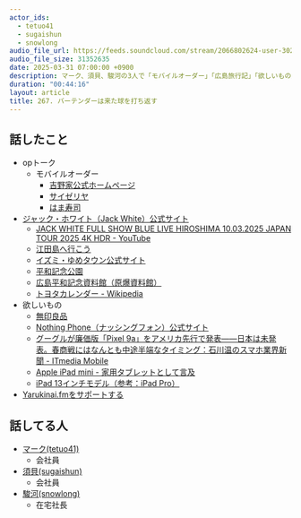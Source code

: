 ```yaml
---
actor_ids:
  - tetuo41
  - sugaishun
  - snowlong
audio_file_url: https://feeds.soundcloud.com/stream/2066802624-user-302747142-yarukinai-267-2025_03_31.mp3
audio_file_size: 31352635
date: 2025-03-31 07:00:00 +0900
description: マーク、須貝、駿河の3人で「モバイルオーダー」「広島旅行記」「欲しいもの」などについて話しました。
duration: "00:44:16"
layout: article
title: 267. バーテンダーは来た球を打ち返す
---
```


## 話したこと
- opトーク
  - モバイルオーダー
    - [吉野家公式ホームページ](https://www.yoshinoya.com/menu/gyudon/gyu-don/)
    - [サイゼリヤ](https://www.saizeriya.co.jp/)
    - [はま寿司](https://www.hama-sushi.co.jp/)
- [ジャック・ホワイト（Jack White）公式サイト](https://jackwhiteiii.com/)
  - [JACK WHITE FULL SHOW BLUE LIVE HIROSHIMA 10.03.2025 JAPAN TOUR 2025 4K HDR - YouTube](https://www.youtube.com/watch?v=M_jBCApz8Ao)
  - [江田島へ行こう](https://www.go-etajima.net/)
  - [イズミ・ゆめタウン公式サイト](https://www.izumi.jp/)
  - [平和記念公園](https://www.city.hiroshima.lg.jp/living/park-green/1005983/1026353/1003127.html)
  - [広島平和記念資料館（原爆資料館）](https://hpmmuseum.jp/)
  - [トヨタカレンダー - Wikipedia](https://ja.wikipedia.org/wiki/%E3%83%88%E3%83%A8%E3%82%BF%E3%82%AB%E3%83%AC%E3%83%B3%E3%83%80%E3%83%BC)
- 欲しいもの
  - [無印良品](https://www.muji.com/jp/ja/)
  - [Nothing Phone（ナッシングフォン）公式サイト](https://jp.nothing.tech/)
  - [グーグルが廉価版「Pixel 9a」をアメリカ先行で発表――日本は未発表。春商戦にはなんとも中途半端なタイミング：石川温のスマホ業界新聞 - ITmedia Mobile](https://www.itmedia.co.jp/mobile/articles/2503/30/news095.html)
  - [Apple iPad mini - 家用タブレットとして言及](https://www.apple.com/jp/ipad-mini/)
  - [iPad 13インチモデル（参考：iPad Pro）](https://www.apple.com/jp/ipad-pro/)
- [Yarukinai.fmをサポートする](https://note.com/tetuo41/circle)

## 話してる人
- [マーク(tetuo41)](https://twitter.com/tetuo41)
  - 会社員
- [須貝(sugaishun)](https://twitter.com/sugaishun)
  - 会社員
- [駿河(snowlong)](https://twitter.com/_snowlong)
  - 在宅社長
